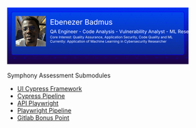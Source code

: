 ![](https://github.com/ebbimola/tomato-diseases-model/raw/main/header.svg)

Symphony Assessment Submodules
- [UI Cypress Framework](./cypress-ui-test/README.md)
- [Cypress Pipeline](https://github.com/ebbimola/cypress-ui-test/actions/runs/10543133463/job/29210732629)
- [API Playwright](./playwright-api-test/README.md)
- [Playwright Pipeline](https://github.com/ebbimola/playright-api-test)
- [Gitlab Bonus Point](https://gitlab.com/Ebby/playright-api-test/-/jobs/7762674469)
